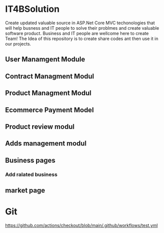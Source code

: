 # IT4BSolution
Create updated valuable source in ASP.Net Core MVC techonologies that will help busness and IT  people to solve their problmes and create valuable software product.
Business and IT people are wellcome here to create Team! 
The Idea of this repository is to create share codes ant then use it in our projects.

## User Manamgent Module
## Contract Managment Modul
## Product Managment Modul
## Ecommerce Payment Model
## Product review modul
## Adds management modul
## Business pages
### Add ralated business
## market page
# Git
https://github.com/actions/checkout/blob/main/.github/workflows/test.yml 


